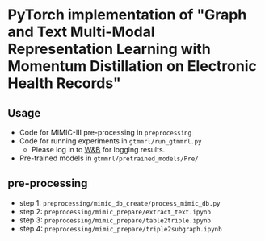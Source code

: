 # PyTorch implementation of "Graph and Text Multi-Modal Representation Learning with Momentum Distillation on Electronic Health Records"


## Usage
+ Code for MIMIC-III pre-processing in `preprocessing`
+ Code for running experiments in `gtmmrl/run_gtmmrl.py` 
  + Please log in to [W&B](https://wandb.ai) for logging results.
+ Pre-trained models in `gtmmrl/pretrained_models/Pre/`


## pre-processing
+ step 1: `preprocessing/mimic_db_create/process_mimic_db.py`
+ step 2: `preprocessing/mimic_prepare/extract_text.ipynb`
+ step 3: `preprocessing/mimic_prepare/table2triple.ipynb`
+ step 4: `preprocessing/mimic_prepare/triple2subgraph.ipynb`


